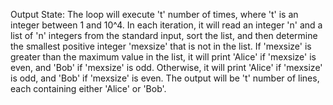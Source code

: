 Output State: The loop will execute 't' number of times, where 't' is an integer between 1 and 10^4. In each iteration, it will read an integer 'n' and a list of 'n' integers from the standard input, sort the list, and then determine the smallest positive integer 'mexsize' that is not in the list. If 'mexsize' is greater than the maximum value in the list, it will print 'Alice' if 'mexsize' is even, and 'Bob' if 'mexsize' is odd. Otherwise, it will print 'Alice' if 'mexsize' is odd, and 'Bob' if 'mexsize' is even. The output will be 't' number of lines, each containing either 'Alice' or 'Bob'.